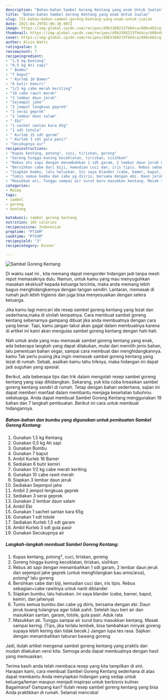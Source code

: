 ```yaml
---
description: "Bahan-bahan Sambel Goreng Kentang yang enak Untuk Jualan"
title: "Bahan-bahan Sambel Goreng Kentang yang enak Untuk Jualan"
slug: 721-bahan-bahan-sambel-goreng-kentang-yang-enak-untuk-jualan
date: 2021-04-29T01:06:30.997Z
image: https://img-global.cpcdn.com/recipes/d9b3388233fb64ca/680x482cq70/sambel-goreng-kentang-foto-resep-utama.jpg
thumbnail: https://img-global.cpcdn.com/recipes/d9b3388233fb64ca/680x482cq70/sambel-goreng-kentang-foto-resep-utama.jpg
cover: https://img-global.cpcdn.com/recipes/d9b3388233fb64ca/680x482cq70/sambel-goreng-kentang-foto-resep-utama.jpg
author: Alvin Watts
ratingvalue: 5
reviewcount: 7
recipeingredient:
- "1,5 kg Kentang"
- "0,5 kg Ati sapi"
- " Bumbu"
- "7 baput"
- " Kurleb 16 Bamer"
- "6 butir kemiri"
- "1/2 kg cabe merah keriting"
- "10 cabe rawit merah"
- "3 lembar daun jeruk"
- "Sejempol jahe"
- "2 jempol lengkuas geprek"
- "3 serai geprek"
- "2 lembar daun salam"
- " Ebi"
- "1 sachet santan kara 65g"
- "1 sdt totole"
- " Kurleb 15 sdt garam"
- " Kurleb 3 sdt gula pasir"
- "Secukupnya air"
recipeinstructions:
- "Kupas kentang, potong², cuci, tiriskan, goreng"
- "Goreng hingga kuning kecoklatan, tiriskan, sisihkan"
- "Rebus ati sapi dengan menambahkan 1 sdt garam, 2 lembar daun jeruk dan sejempol jahe geprek (untuk menghilangkan bau amis/arus), potong² lalu goreng"
- "Bersihkan cabe dari biji, kemudian cuci dan, iris tipis. Rebus sebagian+cabe rawitnya untuk nanti diblander"
- "Siapkan bumbu, lalu haluskan. Ini saya blander (cabe, bamer, baput, kemiri, dan jahenya)"
- "Tumis semua bumbu dan cabe yg diiris, bersama dengan ebi. Daun jeruk buang tulangnya agar tidak pahit. Setelah layu beri air dan masukkan santan, garam, totole, gula pasir. Aduk rata"
- "Masukkan ati. Tunggu sampai air surut baru masukkan kentang. Masak sampai kering. (Tips, jika terlalu lembek, bisa tambahkan minyak goreng supaya lebih kering dan tidak becek.) Jangan lupa tes rasa. Sajikan dengan menambahkan taburan bawang goreng"
categories:
- Resep
tags:
- sambel
- goreng
- kentang

katakunci: sambel goreng kentang 
nutrition: 103 calories
recipecuisine: Indonesian
preptime: "PT16M"
cooktime: "PT43M"
recipeyield: "3"
recipecategory: Dinner

---
```



![Sambel Goreng Kentang](https://img-global.cpcdn.com/recipes/d9b3388233fb64ca/680x482cq70/sambel-goreng-kentang-foto-resep-utama.jpg)

Di waktu  saat ini , kita memang dapat mengorder hidangan jadi tanpa mesti repot memasaknya dulu. Namun, untuk kamu yang mau menyuguhkan masakan eksklusif kepada keluarga tercinta, maka anda memang lebih bagus menghidangkannya dengan tangan sendiri. Lantaran, memasak di rumah jauh lebih higienis dan juga bisa menyesuaikan dengan selera keluarga.

Jika kamu lagi mencari ide resep sambel goreng kentang yang lezat dan sederhana,maka di sinilah tempatnya. Cara membuat sambel goreng kentang  sebenarnya gampang dibuat jika anda membuatnya dengan cara yang benar. Tapi, kamu jangan takut akan gagal dalam membuatnya 
karena di artikel ini kami akan mengulas sambel goreng kentang dengan hati-hati.  



Nah untuk anda yang mau memasak sambel goreng kentang yang enak, ada beberapa langkah yang dapat dilakukan, mulai dari memilih jenis bahan, lalu penentuan bahan segar, sampai cara membuat dan menghidangkannya. kamu Tak perlu pusing jika ingin memasak sambel goreng kentang yang lezat di rumah. Sebab, asalkan kamu  tahu triknya, maka hidangan ini dapat jadi suguhan yang spesial.

Berikut, ada beberapa tips dan trik dalam mengolah resep sambel goreng kentang yang siap dihidangkan. Sekarang, yuk kita coba kreasikan sambel goreng kentang sendiri di rumah. Tetap dengan bahan sederhana, sajian ini dapat memberi manfaat dalam membantu menjaga kesehatan tubuhmu sekeluarga. Anda dapat membuat Sambel Goreng Kentang menggunakan 19 bahan dan 7 langkah pembuatan. Berikut ini cara untuk membuat hidangannya.

<!--inarticleads1-->

##### Bahan-bahan dan bumbu yang digunakan untuk pembuatan Sambel Goreng Kentang:

1. Gunakan 1,5 kg Kentang
1. Gunakan 0,5 kg Ati sapi
1. Gunakan  Bumbu
1. Gunakan 7 baput
1. Ambil  Kurleb 16 Bamer
1. Sediakan 6 butir kemiri
1. Gunakan 1/2 kg cabe merah keriting
1. Gunakan 10 cabe rawit merah
1. Siapkan 3 lembar daun jeruk
1. Sediakan Sejempol jahe
1. Ambil 2 jempol lengkuas geprek
1. Sediakan 3 serai geprek
1. Gunakan 2 lembar daun salam
1. Ambil  Ebi
1. Gunakan 1 sachet santan kara 65g
1. Gunakan 1 sdt totole
1. Sediakan  Kurleb 1,5 sdt garam
1. Ambil  Kurleb 3 sdt gula pasir
1. Gunakan Secukupnya air




<!--inarticleads2-->

##### Langkah-langkah membuat Sambel Goreng Kentang:

1. Kupas kentang, potong², cuci, tiriskan, goreng
1. Goreng hingga kuning kecoklatan, tiriskan, sisihkan
1. Rebus ati sapi dengan menambahkan 1 sdt garam, 2 lembar daun jeruk dan sejempol jahe geprek (untuk menghilangkan bau amis/arus), potong² lalu goreng
1. Bersihkan cabe dari biji, kemudian cuci dan, iris tipis. Rebus sebagian+cabe rawitnya untuk nanti diblander
1. Siapkan bumbu, lalu haluskan. Ini saya blander (cabe, bamer, baput, kemiri, dan jahenya)
1. Tumis semua bumbu dan cabe yg diiris, bersama dengan ebi. Daun jeruk buang tulangnya agar tidak pahit. Setelah layu beri air dan masukkan santan, garam, totole, gula pasir. Aduk rata
1. Masukkan ati. Tunggu sampai air surut baru masukkan kentang. Masak sampai kering. (Tips, jika terlalu lembek, bisa tambahkan minyak goreng supaya lebih kering dan tidak becek.) Jangan lupa tes rasa. Sajikan dengan menambahkan taburan bawang goreng




Jadi, itulah artikel mengenai  sambel goreng kentang  yang praktis dan mudah dilakukan versi kita. Semoga anda dapat membuatnya dengan hasil yang memuaskan. 

Terima kasih anda telah membaca resep yang kita tampilkan di sini. Harapan kami, cara membuat  Sambel Goreng Kentang sederhana di atas dapat membantu Anda menyiapkan hidangan yang sedap untuk keluarga/teman maupun menjadi inspirasi untuk berbisnis kuliner. Bagaimana? Gampang kan? Itulah resep sambel goreng kentang yang bisa Anda praktikkan di rumah. Selamat mencoba!

